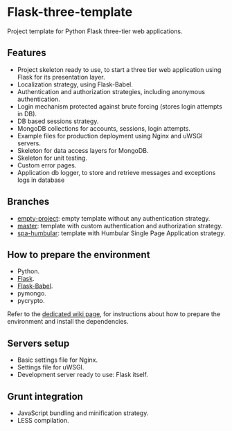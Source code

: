 # Flask-three-template
Project template for Python Flask three-tier web applications.

## Features
* Project skeleton ready to use, to start a three tier web application using Flask for its presentation layer.
* Localization strategy, using Flask-Babel.
* Authentication and authorization strategies, including anonymous authentication.
* Login mechanism protected against brute forcing (stores login attempts in DB).
* DB based sessions strategy.
* MongoDB collections for accounts, sessions, login attempts.
* Example files for production deployment using Nginx and uWSGI servers.
* Skeleton for data access layers for MongoDB.
* Skeleton for unit testing.
* Custom error pages.
* Application db logger, to store and retrieve messages and exceptions logs in database

## Branches
* [empty-project](https://github.com/RobertoPrevato/flask-three-template/tree/empty-project): empty template without any authentication strategy.
* [master](https://github.com/RobertoPrevato/flask-three-template/tree/master): template with custom authentication and authorization strategy.
* [spa-humbular](https://github.com/RobertoPrevato/flask-three-template/tree/spa-humbular): template with Humbular Single Page Application strategy.

## How to prepare the environment
* Python.
* [Flask](http://flask.pocoo.org/).
* [Flask-Babel](https://pythonhosted.org/Flask-Babel/).
* pymongo.
* pycrypto.

Refer to the [dedicated wiki page](https://github.com/RobertoPrevato/flask-three-template/wiki/Preparing-the-environment), for instructions about how to prepare the environment and install the dependencies.

## Servers setup
* Basic settings file for Nginx.
* Settings file for uWSGI.
* Development server ready to use: Flask itself.

## Grunt integration
* JavaScript bundling and minification strategy.
* LESS compilation.
